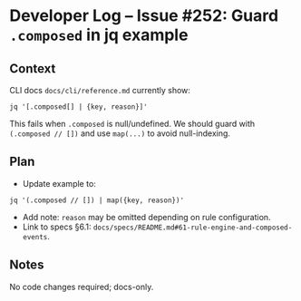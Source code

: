# Developer Log – Issue #252: Guard `.composed` in jq example

## Context

CLI docs `docs/cli/reference.md` currently show:

```
jq '[.composed[] | {key, reason}]'
```

This fails when `.composed` is null/undefined. We should guard with `(.composed // [])` and use `map(...)` to avoid null-indexing.

## Plan

- Update example to:

```
jq '(.composed // []) | map({key, reason})'
```

- Add note: `reason` may be omitted depending on rule configuration.
- Link to specs §6.1: `docs/specs/README.md#61-rule-engine-and-composed-events`.

## Notes

No code changes required; docs-only.
